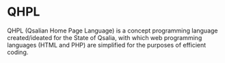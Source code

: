 # QHPL
<p>QHPL (Qsalian Home Page Language) is a concept programming language created/ideated for the State of Qsalia, with which web programming languages (HTML and PHP) are simplified for the purposes of efficient coding.</p>
